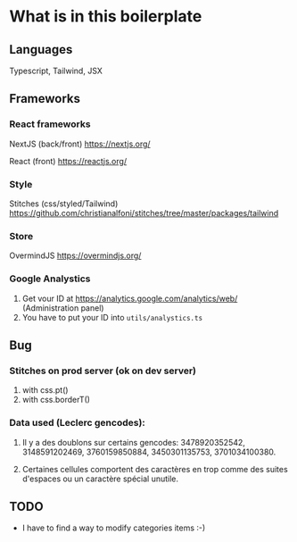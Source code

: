 # What is in this boilerplate

## Languages

Typescript,
Tailwind,
JSX

## Frameworks

### React frameworks

NextJS (back/front) <https://nextjs.org/>

React (front) <https://reactjs.org/>

### Style

Stitches (css/styled/Tailwind) <https://github.com/christianalfoni/stitches/tree/master/packages/tailwind>

### Store

OvermindJS <https://overmindjs.org/>

### Google Analystics

1. Get vour ID at <https://analytics.google.com/analytics/web/> (Administration panel)
2. You have to put your ID into `utils/analystics.ts`

## Bug

### Stitches on prod server (ok on dev server)

1. with css.pt()
2. with css.borderT()

### Data used (Leclerc gencodes):

1. Il y a des doublons sur certains gencodes: 3478920352542, 3148591202469, 3760159850884, 3450301135753, 3701034100380.

2. Certaines cellules comportent des caractères en trop comme des suites d'espaces ou un caractère spécial unutile.

## TODO

- I have to find a way to modify categories items :-)
